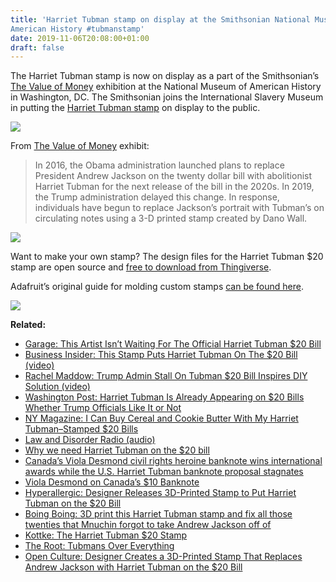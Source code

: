 ```yaml
---
title: 'Harriet Tubman stamp on display at the Smithsonian National Museum of
American History #tubmanstamp'
date: 2019-11-06T20:08:00+01:00
draft: false
---
```


The Harriet Tubman stamp is now on display as a part of the Smithsonian’s [The Value of Money](https://americanhistory.si.edu/national-numismatic-collection/galleries-and-exhibitions) exhibition at the National Museum of American History in Washington, DC. The Smithsonian joins the International Slavery Museum in putting the [Harriet Tubman stamp](https://tubmanstamp.com/) on display to the public.

![](https://cdn-blog.adafruit.com/uploads/2019/11/gallery1200-1.jpg)

From [The Value of Money](https://americanhistory.si.edu/exhibitions/value-money) exhibit:

> In 2016, the Obama administration launched plans to replace President Andrew Jackson on the twenty dollar bill with abolitionist Harriet Tubman for the next release of the bill in the 2020s. In 2019, the Trump administration delayed this change. In response, individuals have begun to replace Jackson’s portrait with Tubman’s on circulating notes using a 3-D printed stamp created by Dano Wall.

![](https://cdn-blog.adafruit.com/uploads/2019/11/8109D6A8-6EEC-4FC4-B3A3-0DD240B49985-copy.jpg)

Want to make your own stamp? The design files for the Harriet Tubman $20 stamp are open source and [free to download from Thingiverse](https://www.thingiverse.com/thing:2537926).

Adafruit’s original guide for molding custom stamps [can be found here](https://learn.adafruit.com/how-to-3d-print-molds-for-custom-stamps).

![](https://cdn-blog.adafruit.com/uploads/2019/11/DSC_1912.jpg)

**Related:**

*   [Garage: This Artist Isn’t Waiting For The Official Harriet Tubman $20 Bill](https://garage.vice.com/en_us/article/j5wvey/harriet-tubman-stamp)
*   [Business Insider: This Stamp Puts Harriet Tubman On The $20 Bill (video)](https://www.facebook.com/watch/?v=738702426550234)
*   [Rachel Maddow: Trump Admin Stall On Tubman $20 Bill Inspires DIY Solution (video)](https://www.youtube.com/watch?v=myoRLqj7vJQ)
*   [Washington Post: Harriet Tubman Is Already Appearing on $20 Bills Whether Trump Officials Like It or Not](https://www.washingtonpost.com/history/2019/05/24/harriet-tubman-is-already-appearing-bills-whether-trump-officials-like-it-or-not/)
*   [NY Magazine: I Can Buy Cereal and Cookie Butter With My Harriet Tubman–Stamped $20 Bills](http://nymag.com/strategist/article/tubmanstamp-harriet-tubman-stamp-review.html)
*   [Law and Disorder Radio (audio)](https://lawanddisorder.org/2019/08/law-and-disorder-august-19-2019/)
*   [Why we need Harriet Tubman on the $20 bill](http://blog.liverpoolmuseums.org.uk/2019/06/why-we-need-harriet-tubman-on-the-20-bill/)
*   [Canada’s Viola Desmond civil rights heroine banknote wins international awards while the U.S. Harriet Tubman banknote proposal stagnates](http://www.northstarnewstoday.com/history/canadas-viola-desmond-civil-rights-heroine-banknote-wins-international-awards-u-s-harriet-tubman-banknote-proposal-stagnates/)
*   [Viola Desmond on Canada’s $10 Banknote](https://www.bankofcanada.ca/banknotes/vertical10/)
*   [Hyperallergic: Designer Releases 3D-Printed Stamp to Put Harriet Tubman on the $20 Bill](https://hyperallergic.com/461348/designer-releases-3d-printed-stamp-to-put-harriet-tubman-on-the-20-bill/)
*   [Boing Boing: 3D print this Harriet Tubman stamp and fix all those twenties that Mnuchin forgot to take Andrew Jackson off of](https://boingboing.net/2018/09/19/up-your-jacksie.html)
*   [Kottke: The Harriet Tubman $20 Stamp](https://kottke.org/18/09/the-harriet-tubman-20-stamp)
*   [The Root: Tubmans Over Everything](https://www.theroot.com/tubmans-over-everything-designer-makes-3-d-printed-sta-1829552421)
*   [Open Culture: Designer Creates a 3D-Printed Stamp That Replaces Andrew Jackson with Harriet Tubman on the $20 Bill](http://www.openculture.com/2018/10/designer-creates-3d-printed-stamp-replaces-andrew-jackson-harriet-tubman-20-bill.html)